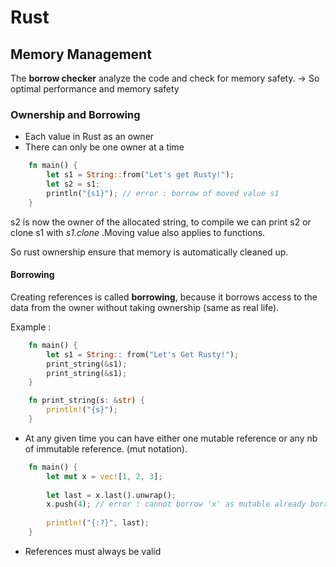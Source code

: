 # Rust


## Memory Management

The **borrow checker** analyze the code and check for memory safety.
-> So optimal performance and memory safety

### Ownership and Borrowing

- Each value in Rust as an owner
- There can only be one owner at a time

```Rust
    fn main() {
        let s1 = String::from("Let's get Rusty!");
        let s2 = s1;
        println("{s1}"); // error : borrow of moved value s1
    }
```
s2 is now the owner of the allocated string, to compile we can print s2 or clone s1
with *s1.clone* .Moving value also applies to functions. 

So rust ownership ensure that memory is automatically cleaned up.


#### Borrowing

Creating references is called **borrowing**, because it borrows access to the
data from the owner without taking ownership (same as real life).

Example :

```Rust
    fn main() {
        let s1 = String:: from("Let's Get Rusty!");
        print_string(&s1);
        print_string(&s1);
    }

    fn print_string(s: &str) {
        println!("{s}");
    }
```

- At any given time you can have either one mutable reference or any nb of 
immutable reference. (mut notation).


```Rust
    fn main() {
        let mut x = vec![1, 2, 3];
        
        let last = x.last().unwrap();
        x.push(4); // error : cannot borrow 'x' as mutable already borrowed as immutable
        
        println!("{:?}", last);
    }
```

- References must always be valid 





